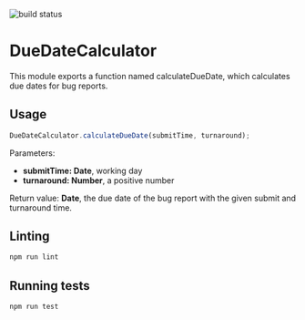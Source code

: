 ![build status](https://circleci.com/gh/Peter-Nagy/DueDateCalculator.png?style=shield&circle-token=2280c1f8b48409a4827c2d587b9b5d3992b675c1)
# DueDateCalculator
This module exports a function named calculateDueDate, which calculates due dates for bug reports.
## Usage
```js
DueDateCalculator.calculateDueDate(submitTime, turnaround);
```
Parameters:
- __submitTime: Date__, working day
- __turnaround: Number__, a positive number

Return value: __Date__, the due date of the bug report with the given submit and turnaround time.
## Linting
```sh
npm run lint
```
## Running tests
```sh
npm run test
```
